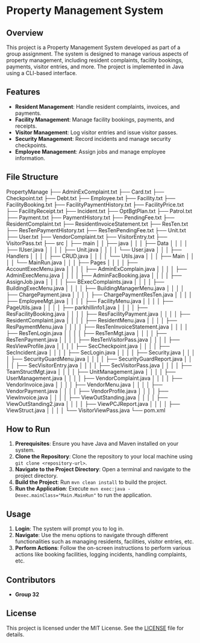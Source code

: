 # Property Management System

## Overview

This project is a Property Management System developed as part of a group assignment. The system is designed to manage various aspects of property management, including resident complaints, facility bookings, payments, visitor entries, and more. The project is implemented in Java using a CLI-based interface.

## Features

- **Resident Management**: Handle resident complaints, invoices, and payments.
- **Facility Management**: Manage facility bookings, payments, and receipts.
- **Visitor Management**: Log visitor entries and issue visitor passes.
- **Security Management**: Record incidents and manage security checkpoints.
- **Employee Management**: Assign jobs and manage employee information.

## File Structure

PropertyManage
├── AdminExComplaint.txt
├── Card.txt
├── Checkpoint.txt
├── Debt.txt
├── Employee.txt
├── Facility.txt
├── FacilityBooking.txt
├── FacilityPaymentHistory.txt
├── FacilityPrice.txt
├── FacilityReceipt.txt
├── Incident.txt
├── OptBgtPlan.txt
├── Patrol.txt
├── Payment.txt
├── PaymentHistory.txt
├── PendingFee.txt
├── ResidentComplaint.txt
├── ResidentInvoiceStatement.txt
├── ResTen.txt
├── ResTenPaymentHistory.txt
├── ResTenPendingFee.txt
├── Unit.txt
├── User.txt
├── VendorComplaint.txt
├── VisitorEntry.txt
├── VisitorPass.txt
├── src
│ ├── main
│ │ ├── java
│ │ │ ├── Data
│ │ │ │ ├── IUser.java
│ │ │ │ ├── Unit.java
│ │ │ │ └── User.java
│ │ │ ├── Handlers
│ │ │ │ ├── CRUD.java
│ │ │ │ └── Utils.java
│ │ │ ├── Main
│ │ │ │ └── MainRun.java
│ │ │ ├── Pages
│ │ │ │ ├── AccountExecMenu.java
│ │ │ │ ├── AdminExComplain.java
│ │ │ │ ├── AdminExecMenu.java
│ │ │ │ ├── AdminFacBooking.java
│ │ │ │ ├── AssignJob.java
│ │ │ │ ├── BExecComplaints.java
│ │ │ │ ├── BuildingExecMenu.java
│ │ │ │ ├── BuildingManagerMenu.java
│ │ │ │ ├── ChargePayment.java
│ │ │ │ ├── ChargePaymentResTen.java
│ │ │ │ ├── EmployeeMgt.java
│ │ │ │ ├── FacilityMenu.java
│ │ │ │ ├── PageUtils.java
│ │ │ │ ├── parkhillinfo1.java
│ │ │ │ ├── ResFacilityBooking.java
│ │ │ │ ├── ResFacilityPayment.java
│ │ │ │ ├── ResidentComplaint.java
│ │ │ │ ├── ResidentMenu.java
│ │ │ │ ├── ResPaymentMenu.java
│ │ │ │ ├── ResTenInvoiceStatement.java
│ │ │ │ ├── ResTenLogin.java
│ │ │ │ ├── ResTenMgt.java
│ │ │ │ ├── ResTenPayment.java
│ │ │ │ ├── ResTenVisitorPass.java
│ │ │ │ ├── ResViewProfile.java
│ │ │ │ ├── SecCheckpoint.java
│ │ │ │ ├── SecIncident.java
│ │ │ │ ├── SecLogin.java
│ │ │ │ ├── Security.java
│ │ │ │ ├── SecurityGuardMenu.java
│ │ │ │ ├── SecurityGuardReport.java
│ │ │ │ ├── SecVisitorEntry.java
│ │ │ │ ├── SecVisitorPass.java
│ │ │ │ ├── TeamStructMgt.java
│ │ │ │ ├── UnitManagement.java
│ │ │ │ ├── UserManagement.java
│ │ │ │ ├── VendorComplaint.java
│ │ │ │ ├── VendorInvoice.java
│ │ │ │ ├── VendorMenu.java
│ │ │ │ ├── VendorPayment.java
│ │ │ │ ├── VendorProfile.java
│ │ │ │ ├── ViewInvoice.java
│ │ │ │ ├── ViewOutStanding.java
│ │ │ │ ├── ViewOutStanding2.java
│ │ │ │ ├── ViewPCJReport.java
│ │ │ │ ├── ViewStruct.java
│ │ │ │ └── VisitorViewPass.java
└── pom.xml


## How to Run

1. **Prerequisites**: Ensure you have Java and Maven installed on your system.
2. **Clone the Repository**: Clone the repository to your local machine using `git clone <repository-url>`.
3. **Navigate to the Project Directory**: Open a terminal and navigate to the project directory.
4. **Build the Project**: Run `mvn clean install` to build the project.
5. **Run the Application**: Execute `mvn exec:java -Dexec.mainClass="Main.MainRun"` to run the application.

## Usage

1. **Login**: The system will prompt you to log in.
2. **Navigate**: Use the menu options to navigate through different functionalities such as managing residents, facilities, visitor entries, etc.
3. **Perform Actions**: Follow the on-screen instructions to perform various actions like booking facilities, logging incidents, handling complaints, etc.

## Contributors

- **Group 32**

## License

This project is licensed under the MIT License. See the [LICENSE](LICENSE) file for details.
